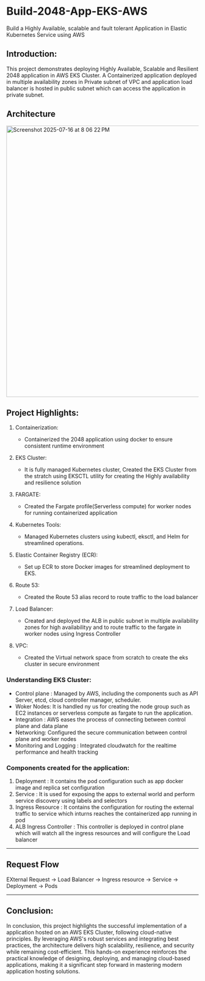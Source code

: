 # Build-2048-App-EKS-AWS
Build a Highly Available, scalable and fault tolerant Application in Elastic Kubernetes Service using AWS

## Introduction:
This project demonstrates deploying Highly Available, Scalable and Resilient 2048 application in AWS EKS Cluster. A Containerized application deployed in multiple availability zones in Private subnet of VPC and application load balancer is hosted in public subnet which can access the application in private subnet.

## Architecture

<img width="1145" height="709" alt="Screenshot 2025-07-16 at 8 06 22 PM" src="https://github.com/user-attachments/assets/2388086d-9857-43b1-bbb3-0ded04e730da" />


## Project Highlights:
1. Containerization:
   * Containerized the 2048 application using docker to ensure consistent runtime environment

2. EKS Cluster:
   * It is fully managed Kubernetes cluster, Created the EKS Cluster from the stratch using EKSCTL utility for creating the Highly availability and resilience solution
  
3. FARGATE:
   * Created the Fargate profile(Serverless compute) for worker nodes for running containerized application

4. Kubernetes Tools:
   * Managed Kubernetes clusters using kubectl, eksctl, and Helm for streamlined operations.

5. Elastic Container Registry (ECR):
   * Set up ECR to store Docker images for streamlined deployment to EKS.

6. Route 53:
   * Created the Route 53 alias record to route traffic to the load balancer

7. Load Balancer:
   * Created and deployed the ALB in public subnet in multiple availability zones for high availabilityy and to route traffic to the fargate in worker nodes using Ingress Controller

8. VPC:
   * Created the Virtual network space from scratch to create the eks cluster in secure environment

### Understanding EKS Cluster:
* Control plane : Managed by AWS, including the components such as API Server, etcd, cloud controller manager, scheduler.
* Woker Nodes: It is handled ny us for creating the node group such as EC2 instances or serverless compute as fargate to run the application.
* Integration : AWS eases the process of connecting between control plane and data plane
* Networking: Configured the secure communication between control plane and worker nodes
* Monitoring and Logging : Integrated cloudwatch for the realtime performance and health tracking

### Components created for the application:
1. Deployment : It contains the pod configuration such as app docker image and replica set configuration
2. Service : It is used for exposing the apps to external world and perform service discovery using labels and selectors
3. Ingress Resource : It contains the configuration for routing the external traffic to service which inturns reaches the containerized app running in pod
4. ALB Ingress Controller : This controller is deployed in control plane which will watch all the ingress resources and will configure the Load balancer

-----------
## Request Flow 
EXternal Request -> Load Balancer -> Ingress resource -> Service -> Deployment -> Pods

-----------
## Conclusion:

In conclusion, this project highlights the successful implementation of a  application hosted on an AWS EKS Cluster, following cloud-native principles. By leveraging AWS's robust services and integrating best practices, the architecture delivers high scalability, resilience, and security while remaining cost-efficient. This hands-on experience reinforces the practical knowledge of designing, deploying, and managing cloud-based applications, making it a significant step forward in mastering modern application hosting solutions.



